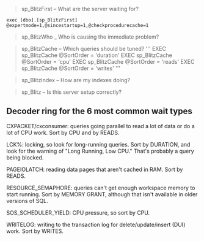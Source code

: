 > sp_BlitzFirst – What are the server waiting for?
```
exec [dbo].[sp_BlitzFirst] @expertmode=1,@sincestartup=1,@checkprocedurecache=1
```

> sp_BlitzWho _ Who is causing the immediate problem?


> sp_BlitzCache – Which queries should be tuned?
'''
EXEC sp_BlitzCache @SortOrder = 'duration'
EXEC sp_BlitzCache @SortOrder = 'cpu'
EXEC sp_BlitzCache @SortOrder = 'reads'
EXEC sp_BlitzCache @SortOrder = 'writes'
'''

> sp_BlitzIndex – How are my indexes doing?

> sp_Blitz – Is this server setup correctly?




## Decoder ring for the 6 most common wait types

>
CXPACKET/cxconsumer: queries going parallel to read a lot of data or do a lot of CPU work.
Sort by CPU and by READS.

LCK%: locking, so look for long-running queries. Sort by DURATION, and look for
the warning of "Long Running, Low CPU." That's probably a query being blocked.

PAGEIOLATCH: reading data pages that aren't cached in RAM. Sort by READS.

RESOURCE_SEMAPHORE: queries can't get enough workspace memory to start running.
Sort by MEMORY GRANT, although that isn't available in older versions of SQL.

SOS_SCHEDULER_YIELD: CPU pressure, so sort by CPU.

WRITELOG: writing to the transaction log for delete/update/insert (DUI) work.
Sort by WRITES.
>